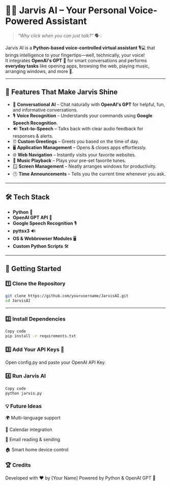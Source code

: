 # 🤖✨ Jarvis AI – Your Personal Voice-Powered Assistant  

> *"Why click when you can just talk?"* 🗣💡  

Jarvis AI is a **Python-based voice-controlled virtual assistant** 🎙️💻 that brings intelligence to your fingertips—well, technically, your voice!  
It integrates **OpenAI's GPT** 🧠 for smart conversations and performs **everyday tasks** like opening apps, browsing the web, playing music, arranging windows, and more 🚀.  

---

## 🌟 Features That Make Jarvis Shine  

- 💬 **Conversational AI** – Chat naturally with **OpenAI's GPT** for helpful, fun, and informative conversations.  
- 🎙️ **Voice Recognition** – Understands your commands using **Google Speech Recognition**.  
- 🔊 **Text-to-Speech** – Talks back with clear audio feedback for responses & alerts.  
- ⏰ **Custom Greetings** – Greets you based on the time of day.  
- 🖥️ **Application Management** – Opens & closes apps effortlessly.  
- 🌐 **Web Navigation** – Instantly visits your favorite websites.  
- 🎵 **Music Playback** – Plays your pre-set favorite tunes.  
- 🪟 **Screen Management** – Neatly arranges windows for productivity.  
- 🕒 **Time Announcements** – Tells you the current time whenever you ask.  

---

## 🛠️ Tech Stack  

- **Python** 🐍  
- **OpenAI GPT API** 🤖  
- **Google Speech Recognition** 🎙️  
- **pyttsx3** 🔊  
- **OS & Webbrowser Modules** 🖥️  
- **Custom Python Scripts** 🛠️  

---

## 🚀 Getting Started  

### 1️⃣ Clone the Repository  
```bash
git clone https://github.com/yourusername/JarvisAI.git
cd JarvisAI
```
---
### 2️⃣ Install Dependencies
```bash
Copy code
pip install -r requirements.txt
```
### 3️⃣ Add Your API Keys 🔑
Open config.py and paste your OpenAI API Key.

### 4️⃣ Run Jarvis AI
```bash
Copy code
python jarvis.py
```

### 💡 Future Ideas
🌍 Multi-language support

📅 Calendar integration

📧 Email reading & sending

🏠 Smart home device control

### 🏆 Credits
Developed with ❤️ by [Your Name]
Powered by Python & OpenAI GPT 🚀

